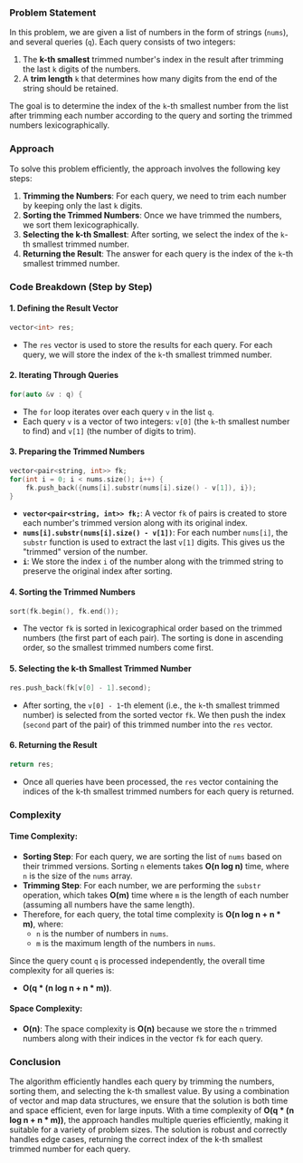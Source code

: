 ### Problem Statement

In this problem, we are given a list of numbers in the form of strings (`nums`), and several queries (`q`). Each query consists of two integers:
1. The **k-th smallest** trimmed number's index in the result after trimming the last `k` digits of the numbers.
2. A **trim length** `k` that determines how many digits from the end of the string should be retained.

The goal is to determine the index of the `k`-th smallest number from the list after trimming each number according to the query and sorting the trimmed numbers lexicographically.

### Approach

To solve this problem efficiently, the approach involves the following key steps:
1. **Trimming the Numbers**: For each query, we need to trim each number by keeping only the last `k` digits.
2. **Sorting the Trimmed Numbers**: Once we have trimmed the numbers, we sort them lexicographically.
3. **Selecting the k-th Smallest**: After sorting, we select the index of the `k`-th smallest trimmed number.
4. **Returning the Result**: The answer for each query is the index of the `k`-th smallest trimmed number.

### Code Breakdown (Step by Step)

#### 1. **Defining the Result Vector**
```cpp
vector<int> res;
```
- The `res` vector is used to store the results for each query. For each query, we will store the index of the `k`-th smallest trimmed number.

#### 2. **Iterating Through Queries**
```cpp
for(auto &v : q) {
```
- The `for` loop iterates over each query `v` in the list `q`.
- Each query `v` is a vector of two integers: `v[0]` (the `k`-th smallest number to find) and `v[1]` (the number of digits to trim).

#### 3. **Preparing the Trimmed Numbers**
```cpp
vector<pair<string, int>> fk;
for(int i = 0; i < nums.size(); i++) {
    fk.push_back({nums[i].substr(nums[i].size() - v[1]), i});
}
```
- **`vector<pair<string, int>> fk;`**: A vector `fk` of pairs is created to store each number's trimmed version along with its original index.
- **`nums[i].substr(nums[i].size() - v[1])`**: For each number `nums[i]`, the `substr` function is used to extract the last `v[1]` digits. This gives us the "trimmed" version of the number.
- **`i`**: We store the index `i` of the number along with the trimmed string to preserve the original index after sorting.

#### 4. **Sorting the Trimmed Numbers**
```cpp
sort(fk.begin(), fk.end());
```
- The vector `fk` is sorted in lexicographical order based on the trimmed numbers (the first part of each pair). The sorting is done in ascending order, so the smallest trimmed numbers come first.

#### 5. **Selecting the k-th Smallest Trimmed Number**
```cpp
res.push_back(fk[v[0] - 1].second);
```
- After sorting, the `v[0] - 1`-th element (i.e., the `k`-th smallest trimmed number) is selected from the sorted vector `fk`. We then push the index (`second` part of the pair) of this trimmed number into the `res` vector.

#### 6. **Returning the Result**
```cpp
return res;
```
- Once all queries have been processed, the `res` vector containing the indices of the k-th smallest trimmed numbers for each query is returned.

### Complexity

#### Time Complexity:
- **Sorting Step**: For each query, we are sorting the list of `nums` based on their trimmed versions. Sorting `n` elements takes **O(n log n)** time, where `n` is the size of the `nums` array.
- **Trimming Step**: For each number, we are performing the `substr` operation, which takes **O(m)** time where `m` is the length of each number (assuming all numbers have the same length).
- Therefore, for each query, the total time complexity is **O(n log n + n * m)**, where:
  - `n` is the number of numbers in `nums`.
  - `m` is the maximum length of the numbers in `nums`.

Since the query count `q` is processed independently, the overall time complexity for all queries is:
- **O(q * (n log n + n * m))**.

#### Space Complexity:
- **O(n)**: The space complexity is **O(n)** because we store the `n` trimmed numbers along with their indices in the vector `fk` for each query.

### Conclusion

The algorithm efficiently handles each query by trimming the numbers, sorting them, and selecting the k-th smallest value. By using a combination of vector and map data structures, we ensure that the solution is both time and space efficient, even for large inputs. With a time complexity of **O(q * (n log n + n * m))**, the approach handles multiple queries efficiently, making it suitable for a variety of problem sizes. The solution is robust and correctly handles edge cases, returning the correct index of the k-th smallest trimmed number for each query.